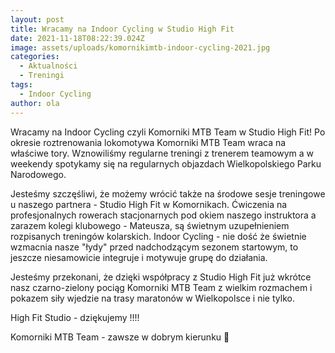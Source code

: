 ```yaml
---
layout: post
title: Wracamy na Indoor Cycling w Studio High Fit
date: 2021-11-18T08:22:39.024Z
image: assets/uploads/komornikimtb-indoor-cycling-2021.jpg
categories:
  - Aktualności
  - Treningi
tags:
  - Indoor Cycling
author: ola
---
```

Wracamy na Indoor Cycling czyli Komorniki MTB Team w Studio High Fit! Po okresie roztrenowania lokomotywa Komorniki MTB Team wraca na właściwe tory. Wznowiliśmy regularne treningi z trenerem teamowym a w weekendy spotykamy się na regularnych objazdach Wielkopolskiego Parku Narodowego.
<!--more-->

Jesteśmy szczęśliwi, że możemy wrócić także na środowe sesje treningowe u naszego partnera - Studio High Fit w Komornikach. Ćwiczenia na profesjonalnych rowerach stacjonarnych pod okiem naszego instruktora a zarazem kolegi klubowego - Mateusza, są świetnym uzupełnieniem rozpisanych treningów kolarskich. Indoor Cycling - nie dość że świetnie wzmacnia nasze "łydy" przed nadchodzącym sezonem startowym, to jeszcze niesamowicie integruje i motywuje grupę do działania.

Jesteśmy przekonani, że dzięki współpracy z Studio High Fit już wkrótce nasz czarno-zielony pociąg Komorniki MTB Team z wielkim rozmachem i pokazem siły wjedzie na trasy maratonów w Wielkopolsce i nie tylko. 

High Fit Studio - dziękujemy !!!!

Komorniki MTB Team - zawsze w dobrym kierunku 🙂